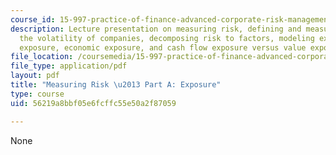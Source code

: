 ```yaml
---
course_id: 15-997-practice-of-finance-advanced-corporate-risk-management-spring-2009
description: Lecture presentation on measuring risk, defining and measuring exposure,
  the volatility of companies, decomposing risk to factors, modeling exposure, total
  exposure, economic exposure, and cash flow exposure versus value exposure.
file_location: /coursemedia/15-997-practice-of-finance-advanced-corporate-risk-management-spring-2009/56219a8bbf05e6fcffc55e50a2f87059_MIT15_997s09_lec01_3.pdf
file_type: application/pdf
layout: pdf
title: "Measuring Risk \u2013 Part A: Exposure"
type: course
uid: 56219a8bbf05e6fcffc55e50a2f87059

---
```

None